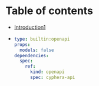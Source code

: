 # Table of contents

* [Introduction1](README.md)
* ```yaml
  type: builtin:openapi
  props:
    models: false
  dependencies:
    spec:
      ref:
        kind: openapi
        spec: cyphera-api
  ```
